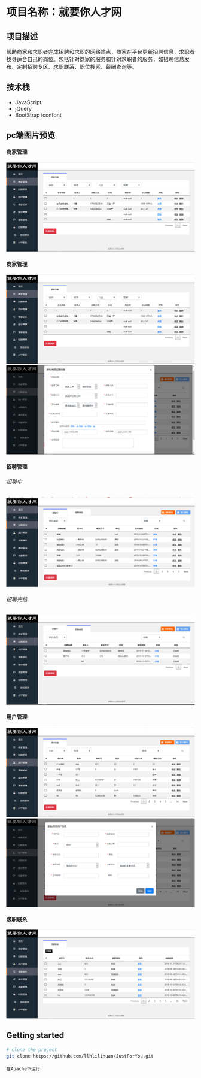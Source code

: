 # 项目名称：就要你人才网

## 项目描述
  帮助商家和求职者完成招聘和求职的网络站点，商家在平台更新招聘信息，求职者找寻适合自己的岗位。包括针对商家的服务和针对求职者的服务，如招聘信息发布、定制招聘专区、求职联系、职位搜索、薪酬查询等。
## 技术栈
- JavaScript
- jQuery
- BootStrap
  iconfont
## pc端图片预览
#### 商家管理
![商家管理](https://github.com/llhlilihuan/JustForYou/blob/master/src/business.png)
#### 商家管理
![商家管理](https://github.com/llhlilihuan/JustForYou/blob/master/src/business.png)
![商家模态框](https://github.com/llhlilihuan/JustForYou/blob/master/src/zhModal.png)
#### 招聘管理
###### 招聘中
![招聘中](https://github.com/llhlilihuan/JustForYou/blob/master/src/recruitmenting.png)
###### 招聘完结
![招聘完结](https://github.com/llhlilihuan/JustForYou/blob/master/src/recruitmentend.png)
#### 用户管理
![用户管理](https://github.com/llhlilihuan/JustForYou/blob/master/src/user.png)
![用户管理](https://github.com/llhlilihuan/JustForYou/blob/master/src/userModal.png)
#### 求职联系
![求职联系](https://github.com/llhlilihuan/JustForYou/blob/master/src/JobInformation.png)

## Getting started
```bash
# clone the project
git clone https://github.com/llhlilihuan/JustForYou.git

在Apache下运行
```
